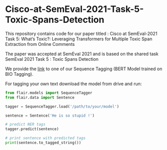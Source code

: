 # Cisco-at-SemEval-2021-Task-5-Toxic-Spans-Detection
This repository contains code for our paper titled : Cisco at SemEval-2021 Task 5: What’s Toxic?: Leveraging Transformers for Multiple Toxic Span Extraction from Online Comments

The paper was accepted at SemEval 2021 and is based on the shared task SemEval 2021 Task 5 : Toxic Spans Detection


We provide the [link](https://drive.google.com/drive/folders/1NtNUmLs9rgdpAkSgxzhPdSQa3yOqjvcS?usp=sharing) to one of our Sequence Tagging (BERT Model trained on BIO Tagging).

For tagging your own text download the model from drive and run:

```python
from flair.models import SequenceTagger
from flair.data import Sentence

tagger = SequenceTagger.load('/path/to/your/model')

sentence = Sentence('He is so stupid !')

# predict NER tags
tagger.predict(sentence)

# print sentence with predicted tags
print(sentence.to_tagged_string())
```

